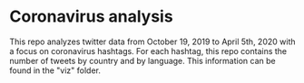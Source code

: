 # Coronavirus analysis

This repo analyzes twitter data from October 19, 2019 to April 5th, 2020 with a focus on coronavirus hashtags. For each hashtag, this repo contains the number of tweets by country and by language. This information can be found in the "viz" folder. 
